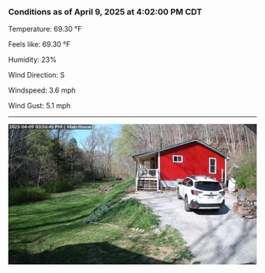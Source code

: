 ### Conditions as of April 9, 2025 at 4:02:00 PM CDT 

Temperature: 69.30 &deg;F

Feels like: 69.30 &deg;F

Humidity: 23%

Wind Direction: S

Windspeed: 3.6 mph

Wind Gust: 5.1 mph

---

<img src="./images/latest.jpeg"/>

